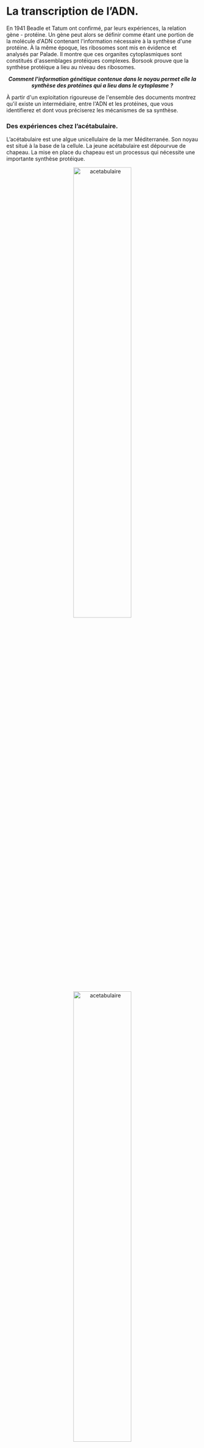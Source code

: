 # La transcription de l’ADN.

En 1941 Beadle et Tatum ont confirmé, par leurs expériences, la relation gène - protéine. Un gène peut alors se définir comme étant une portion de la molécule d'ADN contenant l'information nécessaire à la synthèse d'une protéine. À la même époque, les ribosomes sont mis en évidence et analysés par Palade. Il montre que ces organites cytoplasmiques sont constitués d'assemblages protéiques complexes. Borsook prouve que la synthèse protéique a lieu au niveau des ribosomes. 

***<p align=center>Comment l'information génétique contenue dans le noyau permet elle la synthèse des protéines qui a lieu dans le cytoplasme ?</p>***


À partir d'un exploitation rigoureuse de l'ensemble des documents montrez qu'il existe un intermédiaire, entre l'ADN et les protéines, que vous identifierez et dont vous préciserez les mécanismes de sa synthèse.


### Des expériences chez l’acétabulaire.

L’acétabulaire est une algue unicellulaire de la mer Méditerranée. Son noyau est situé à la base de la cellule. La jeune acétabulaire est dépourvue de chapeau. La mise en place du chapeau est un processus qui nécessite une importante synthèse protéique.

<div align=center>

<a href="https://oversas.org/ipfs/QmfDbib7ST76cLKLaXTjShNryHqzum2WbqAsKkq6NmTHaE"><img src="https://oversas.org/ipfs/QmfDbib7ST76cLKLaXTjShNryHqzum2WbqAsKkq6NmTHaE" alt="acetabulaire" width=55%></a>

<a href="https://oversas.org/ipfs/QmQa8pkErM4p9HtMJGrbgcTvKvoKyYKFJwAyK8SkrMi6Dz"><img src="https://oversas.org/ipfs/QmQa8pkErM4p9HtMJGrbgcTvKvoKyYKFJwAyK8SkrMi6Dz" alt="acetabulaire" width=55%></a>

<a href="https://oversas.org/ipfs/QmY333fiNjR8FGgEV4JjLZn8sa1zCugXb9HtPrrjAGEaaW"><img src="https://oversas.org/ipfs/QmY333fiNjR8FGgEV4JjLZn8sa1zCugXb9HtPrrjAGEaaW" alt="acetabulaire" width=55%></a>

</div>


### Une expérience de Pulse-Chase.

<div align=center>

<a href="https://oversas.org/ipfs/QmfJZMKSm3yD3nf2cwwz6s1mw8JHRskGaEwA1SZ2nJzkge"><img src="https://oversas.org/ipfs/QmfJZMKSm3yD3nf2cwwz6s1mw8JHRskGaEwA1SZ2nJzkge" alt="pcr" width=100%></a>

</div>

### Un modèle de la structure de l’ARN.

<div align=center>

<a href="https://oversas.org/ipfs/QmXhW8nojU6krjieDmRU7fbtz55D4Yq3zRvan4yrtijAkw"><img src="https://oversas.org/ipfs/QmXhW8nojU6krjieDmRU7fbtz55D4Yq3zRvan4yrtijAkw" alt="desamination" width=60%></a>

</div>

### Le mécanisme de la transcription.

<div align=center>

<a href="https://oversas.org/ipfs/QmP7VvkCvhND1GijGn1aGyGB5RHiQUr22Hi8J7JFfKcEaq"><img src="https://oversas.org/ipfs/QmP7VvkCvhND1GijGn1aGyGB5RHiQUr22Hi8J7JFfKcEaq" alt="uv_dTT" width=80%></a>

</div>

